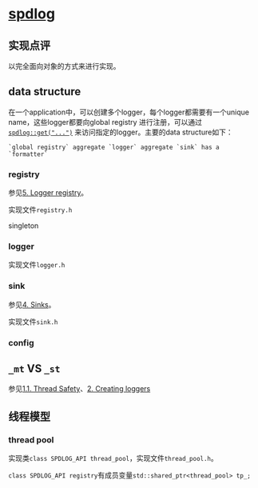 # [spdlog](https://github.com/gabime/spdlog)

## 实现点评

以完全面向对象的方式来进行实现。



## data structure

在一个application中，可以创建多个logger，每个logger都需要有一个unique name，这些logger都要向global registry 进行注册，可以通过[`spdlog::get("...")`](https://github.com/gabime/spdlog/wiki/2.-Creating-loggers#accessing-loggers-using-spdlogget) 来访问指定的logger。主要的data structure如下：

```
`global registry` aggregate `logger` aggregate `sink` has a `formatter`
```

### registry

参见[5. Logger registry](https://github.com/gabime/spdlog/wiki/5.-Logger-registry)。

实现文件`registry.h`

singleton

### logger

实现文件`logger.h`



### sink

参见[4. Sinks](https://github.com/gabime/spdlog/wiki/4.-Sinks)。

实现文件`sink.h`

### config



## `_mt` VS `_st`

参见[1.1. Thread Safety](https://github.com/gabime/spdlog/wiki/1.1.-Thread-Safety)、[2. Creating loggers](https://github.com/gabime/spdlog/wiki/2.-Creating-loggers)



## 线程模型

### thread pool

实现类`class SPDLOG_API thread_pool`，实现文件`thread_pool.h`。

`class SPDLOG_API registry`有成员变量`std::shared_ptr<thread_pool> tp_;`